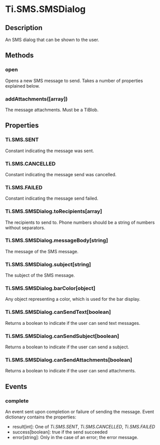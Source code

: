# Ti.SMS.SMSDialog

## Description

An SMS dialog that can be shown to the user.

## Methods

### open

Opens a new SMS message to send. Takes a number of properties explained below.

### addAttachments([array])

The message attachments. Must be a TiBlob.

## Properties

### Ti.SMS.SENT

Constant indicating the message was sent.

### Ti.SMS.CANCELLED

Constant indicating the message send was cancelled.

### Ti.SMS.FAILED

Constant indicating the message send failed.

### Ti.SMS.SMSDialog.toRecipients[array]

The recipients to send to.  Phone numbers should be a string of numbers without
separators.

### Ti.SMS.SMSDialog.messageBody[string]

The message of the SMS message.

### Ti.SMS.SMSDialog.subject[string]

The subject of the SMS message.

### Ti.SMS.SMSDialog.barColor[object]

Any object representing a color, which is used for the bar display.

### Ti.SMS.SMSDialog.canSendText[boolean]

Returns a boolean to indicate if the user can send text messages.

### Ti.SMS.SMSDialog.canSendSubject[boolean]

Returns a boolean to indicate if the user can send a subject.

### Ti.SMS.SMSDialog.canSendAttachments[boolean]

Returns a boolean to indicate if the user can send attachments.

## Events

### complete

An event sent upon completion or failure of sending the message.  Event dictionary
contains the properties:

* result[int]: One of _Ti.SMS.SENT_, _Ti.SMS.CANCELLED_, _Ti.SMS.FAILED_
* success[boolean]: true if the send succeeded
* error[string]: Only in the case of an error; the error message.